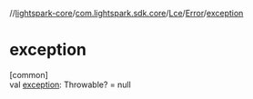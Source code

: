 //[lightspark-core](../../../../index.md)/[com.lightspark.sdk.core](../../index.md)/[Lce](../index.md)/[Error](index.md)/[exception](exception.md)

# exception

[common]\
val [exception](exception.md): Throwable? = null

